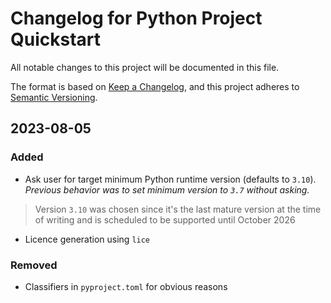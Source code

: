 # Changelog for Python Project Quickstart
All notable changes to this project will be documented in this file.

The format is based on [Keep a Changelog](https://keepachangelog.com/en/1.0.0/),
and this project adheres to [Semantic Versioning](https://semver.org/spec/v2.0.0.html).

<!-- Sections should be one of: Added, Changed, Fixed, Removed -->


## 2023-08-05

### Added

- Ask user for target minimum Python runtime version (defaults to `3.10`). _Previous behavior was to set minimum version to `3.7` without asking._
 > Version `3.10` was chosen since it's the last mature version at the time of writing and is scheduled to be supported until October 2026
- Licence generation using `lice`

### Removed

- Classifiers in `pyproject.toml` for obvious reasons